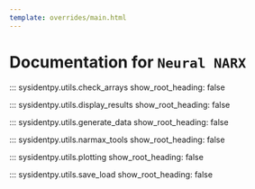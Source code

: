 ```yaml
---
template: overrides/main.html
---
```


# Documentation for `Neural NARX`

::: sysidentpy.utils.check_arrays
      show_root_heading: false

::: sysidentpy.utils.display_results
      show_root_heading: false

::: sysidentpy.utils.generate_data
      show_root_heading: false

::: sysidentpy.utils.narmax_tools
      show_root_heading: false

::: sysidentpy.utils.plotting
      show_root_heading: false

::: sysidentpy.utils.save_load
      show_root_heading: false